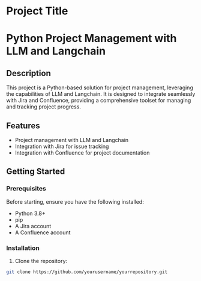 # Project Title
# Python Project Management with LLM and Langchain

## Description

This project is a Python-based solution for project management, leveraging the capabilities of LLM and Langchain. It is designed to integrate seamlessly with Jira and Confluence, providing a comprehensive toolset for managing and tracking project progress.

## Features

- Project management with LLM and Langchain
- Integration with Jira for issue tracking
- Integration with Confluence for project documentation

## Getting Started

### Prerequisites

Before starting, ensure you have the following installed:

- Python 3.8+
- pip
- A Jira account
- A Confluence account

### Installation

1. Clone the repository:

```bash
git clone https://github.com/yourusername/yourrepository.git